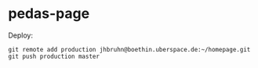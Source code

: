 pedas-page
==========
Deploy:

```
git remote add production jhbruhn@boethin.uberspace.de:~/homepage.git
git push production master
```
